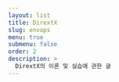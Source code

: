 ```yaml
---
layout: list
title: DirextX
slug: envops
menu: true
submenu: false
order: 2
description: >
  DirextX의 이론 및 실습에 관한 글
---
```


